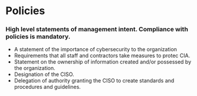 # Policies 
### High level statements of management intent. Compliance with policies is mandatory.
- A statement of the importance of cybersecurity to the organization
- Requirements that all staff and contractors take measures to protec CIA.
- Statement on the ownership of information created and/or possessed by the organization.
- Designation of the CISO.
- Delegation of authority granting the CISO to create standards and procedures and guidelines.


